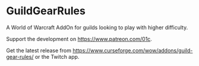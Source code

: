 # GuildGearRules
A World of Warcraft AddOn for guilds looking to play with higher difficulty.

Support the development on https://www.patreon.com/01c.

Get the latest release from https://www.curseforge.com/wow/addons/guild-gear-rules/ or the Twitch app.